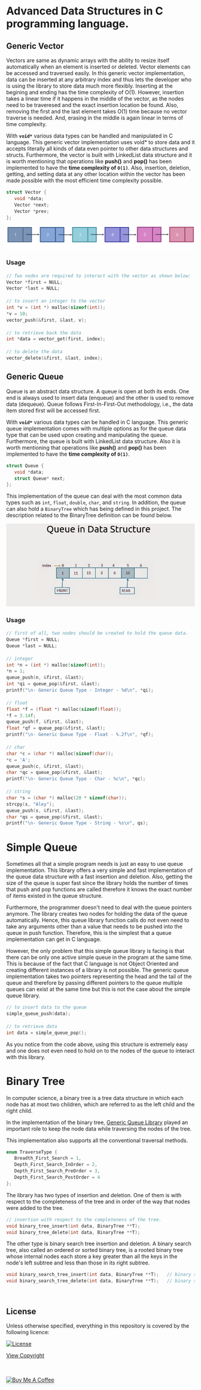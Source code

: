 # Advanced Data Structures in C programming language. 

## Generic Vector
 Vectors are same as dynamic arrays with the ability to resize itself 
 automatically when an element is inserted or deleted. 
 Vector elements can be accessed and traversed easily. 
 In this generic vector implementation, data can be inserted at 
 any arbitrary index and thus lets the developer who is using the library 
 to store data much more flexibly. 
 Inserting at the begining and ending has the time complexity of O(1).
 However, insertion takes a linear time if it happens in the middle of the vector, 
 as the nodes need to be traveresed and the exact insertion location be found. 
 Also, removing the first and the last element takes O(1) time because no vector traverse is needed. 
 And, erasing in the middle is again linear in terms of time complexity. 

 With **```void*```** various data types can be handled and manipulated in C language. 
 This generic vector implementation uses void* to store data and it accepts 
 literally all kinds of data even pointer to other data structures and structs. 
 Furthermore, the vector is built with LinkedList data structure and it is worth mentioning that 
 operations like **push()** and **pop()** has been implemented to have the **time complexity of ```O(1)```**.
 Also, insertion, deletion, getting, and setting data at any other location within the vector has been made possible 
 with the most efficient time complexity possible.  

 ```C
 struct Vector {
    void *data;
    Vector *next;
    Vector *prev;
 };
 ```

 ![Queue](https://github.com/ifarshgar/Advance-Data-Structures-in-C/blob/main/vector.png)

 ### Usage
 ```C
 // Two nodes are required to interact with the vector as shown below:
 Vector *first = NULL;
 Vector *last = NULL;
 
 // to insert an integer to the vector
 int *v = (int *) malloc(sizeof(int));
 *v = 10;
 vector_push(&first, &last, v);
 
 // to retrieve back the data
 int *data = vector_get(first, index);

 // to delete the data
 vector_delete(&first, &last, index);
 ```



## Generic Queue
 Queue is an abstract data structure. 
 A queue is open at both its ends. One end is always used 
 to insert data (enqueue) and the other is used to remove 
 data (dequeue). Queue follows First-In-First-Out methodology, 
 i.e., the data item stored first will be accessed first.
 
 With **```void*```** various data types can be handled in C language. 
 This generic queue implementation comes with multiple options as for the queue data type 
 that can be used upon creating and manipulating the queue. 
 Furthermore, the queue is built with LinkedList data structure. 
 Also it is worth mentioning that operations like **push()** and **pop()** has been implemented to have the **time complexity of ```O(1)```**. 

 ```C
 struct Queue {
    void *data;
    struct Queue* next;
 };
 ```
 This implementation of the queue can deal with the most common
 data types such as ```int```, ```float```, ```double```, ```char```, and ```string```. In addition,
 the queue can also hold a ```BinaryTree``` which has being defined 
 in this project. The description related to the BinaryTree definition
 can be found below. 
 
 
![Queue](https://github.com/ifarshgar/Advance-Data-Structures-in-C/blob/main/Queue-illustration.jpg)

 
 ### Usage
 ```c
 // first of all, two nodes should be created to hold the queue data. 
 Queue *first = NULL;
 Queue *last = NULL;

 // integer
 int *n = (int *) malloc(sizeof(int));
 *n = 1;
 queue_push(n, &first, &last);
 int *qi = queue_pop(&first, &last);
 printf("\n- Generic Queue Type - Integer - %d\n", *qi);

 // float
 float *f = (float *) malloc(sizeof(float));
 *f = 3.14f;
 queue_push(f, &first, &last);
 float *qf = queue_pop(&first, &last);
 printf("\n- Generic Queue Type - Float - %.2f\n", *qf);

 // char
 char *c = (char *) malloc(sizeof(char));
 *c = 'A';
 queue_push(c, &first, &last);
 char *qc = queue_pop(&first, &last);
 printf("\n- Generic Queue Type - Char - %c\n", *qc);

 // string
 char *s = (char *) malloc(20 * sizeof(char));
 strcpy(s, "Aley");
 queue_push(s, &first, &last);
 char *qs = queue_pop(&first, &last);
 printf("\n- Generic Queue Type - String - %s\n", qs);
 ```
 
 # Simple Queue
 Sometimes all that a simple program needs is just an easy to use 
 queue implementation. This library offers a very simple and fast 
 implementation of the queue data structure with a fast insertion
 and deletion. Also, getting the size of the queue is super fast since
 the library holds the number of times that push and pop functions are called 
 therefore it knows the exact number of items existed in the queue structure. 
 
 Furthermore, the programmer doesn't need to deal with the queue pointers anymore.
 The library creates two nodes for holding the data of the queue automatically. Hence, 
 this queue library function calls do not even need to take any arguments other than
 a value that needs to be pushed into the queue in push function. Therefore, this is the 
 simplest that a queue implementation can get in C language. 

 However, the only problem that this simple queue library is facing is that there can be 
 only one active simple queue in the program at the same time. This is because of the 
 fact that C language is not Object Oriented and creating different instances of a 
 library is not possible. The generic queue implementation takes two pointers representing 
 the head and the tail of the queue and therefore by passing different pointers to the queue
 multiple queues can exist at the same time but this is not the case about the simple queue library. 

 ```C
 // to insert data to the queue
 simple_queue_push(data);

 // to retrieve data
 int data = simple_queue_pop();
 ```

 As you notice from the code above, using this structure
 is extremely easy and one does not even need to hold 
 on to the nodes of the queue to interact with 
 this library. 

# Binary Tree
 In computer science, a binary tree is a tree data structure in which 
 each node has at most two children, which are referred to as the 
 left child and the right child.

 In the implementation of the binary tree, 
 [Generic Queue Library](Generic%20Queue) played
 an important role to keep the node data while traversing the nodes of the
 tree. 

 This implementation also supports all the conventional traversal methods.
 ```c
 enum TraverseType {
    Breadth_First_Search = 1,
    Depth_First_Search_InOrder = 2,
    Depth_First_Search_PreOrder = 3,
    Depth_First_Search_PostOrder = 4
 };
 ```

 The library has two types of insertion and deletion. 
 One of them is with respect to the completeness of 
 the tree and in order of the way that nodes were added to the tree.
 
 ```c
 // insertion with respect to the completeness of the tree.
 void binary_tree_insert(int data, BinaryTree **T);
 void binary_tree_delete(int data, BinaryTree **T);
 ``` 

 The other type is binary search tree insertion and deletion.
 A binary search tree, also called an ordered or sorted binary tree, 
 is a rooted binary tree whose internal nodes each store a key 
 greater than all the keys in the node's left subtree and less 
 than those in its right subtree.
 
 ```c
 void binary_search_tree_insert(int data, BinaryTree **T);   // binary search tree insertion
 void binary_search_tree_delete(int data, BinaryTree **T);   // binary search tree deletion
 ``` 

<br>

## License

 Unless otherwise specified, everything in this repository is covered by the following licence:

 [![License](https://img.shields.io/badge/License-Apache%202.0-blue.svg)](https://opensource.org/licenses/Apache-2.0)

 [View Copyright](LICENSE)

 
 <br><br>
 <a href="https://www.buymeacoffee.com/ifar" target="_blank"><img src="https://www.buymeacoffee.com/assets/img/custom_images/orange_img.png" alt="Buy Me A Coffee" style="height: 41px !important;width: 174px !important;box-shadow: 0px 3px 2px 0px rgba(190, 190, 190, 0.5) !important;-webkit-box-shadow: 0px 3px 2px 0px rgba(190, 190, 190, 0.5) !important;" ></a>